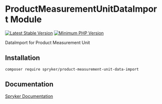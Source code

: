 # ProductMeasurementUnitDataImport Module
[![Latest Stable Version](https://poser.pugx.org/spryker/product-measurement-unit-data-import/v/stable.svg)](https://packagist.org/packages/spryker/product-measurement-unit-data-import)
[![Minimum PHP Version](https://img.shields.io/badge/php-%3E%3D%208.1-8892BF.svg)](https://php.net/)

DataImport for Product Measurement Unit

## Installation

```
composer require spryker/product-measurement-unit-data-import
```

## Documentation

[Spryker Documentation](https://docs.spryker.com)
